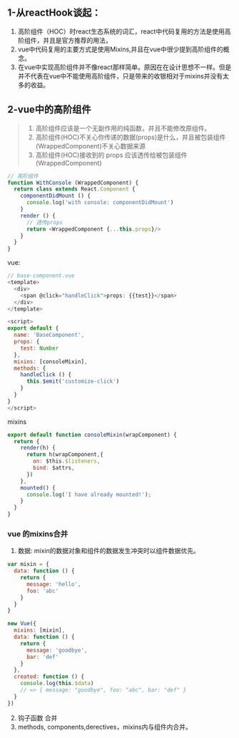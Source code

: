 ## 1-从reactHook谈起：
1. 高阶组件（HOC）时react生态系统的词汇，react中代码复用的方法是使用高阶组件，并且是官方推荐的用法，
2. vue中代码复用的主要方式是使用Mixins,并且在vue中很少提到高阶组件的概念。
3. 在vue中实现高阶组件并不像react那样简单。原因在在设计思想不一样。但是并不代表在vue中不能使用高阶组件，只是带来的收银相对于mixins并没有太多的收益。

## 2-vue中的高阶组件
> 1. 高阶组件应该是一个无副作用的纯函数，并且不能修改原组件。 
> 2. 高阶组件(HOC)不关心你传递的数据(props)是什么，并且被包装组件(WrappedComponent)不关心数据来源
> 3. 高阶组件(HOC)接收到的 props 应该透传给被包装组件(WrappedComponent)
```js
// 高阶组件
function WithConsole (WrappedComponent) {
  return class extends React.Component {
    componentDidMount () {
      console.log('with console: componentDidMount')
    }
    render () {
      // 透传props
      return <WrappedComponent {...this.props}/>
    }
  }
}
```
vue: 
```js
// base-component.vue
<template>
  <div>
    <span @click="handleClick">props: {{test}}</span>
  </div>
</template>

<script>
export default {
  name: 'BaseComponent',
  props: {
    test: Number
  },
  mixins: [consoleMixin],
  methods: {
    handleClick () {
      this.$emit('customize-click')
    }
  }
}
</script>
```

mixins
```js
export default function consoleMixin(wrapComponent) {
  return {
    render(h) {
      return h(wrapComponent,{
        on: $this.$listeners,
        bind: $attrs,
      })
    },
    mounted() {
      console.log('I have already mounted!');
    }
  }
}
```

### vue 的mixins合并
1. 数据: mixin的数据对象和组件的数据发生冲突时以组件数据优先。
```js
var mixin = {
  data: function () {
    return {
      message: 'hello',
      foo: 'abc'
    }
  }
}

new Vue({
  mixins: [mixin],
  data: function () {
    return {
      message: 'goodbye',
      bar: 'def'
    }
  },
  created: function () {
    console.log(this.$data)
    // => { message: "goodbye", foo: "abc", bar: "def" }
  }
})
```

2. 钩子函数 合并
3. methods, components,derectives，mixins内与组件内合并。
 